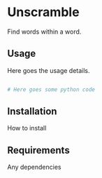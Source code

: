 # Unscramble

Find words within a word.

## Usage

Here goes the usage details.

```python

# Here goes some python code

```

## Installation
How to install

## Requirements
Any dependencies

